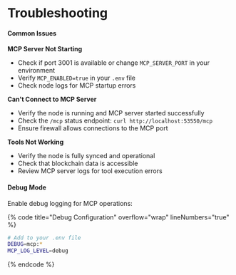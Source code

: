 # Troubleshooting

#### Common Issues

**MCP Server Not Starting**

* Check if port 3001 is available or change `MCP_SERVER_PORT` in your environment
* Verify `MCP_ENABLED=true` in your `.env` file
* Check node logs for MCP startup errors

**Can't Connect to MCP Server**

* Verify the node is running and MCP server started successfully
* Check the `/mcp` status endpoint: `curl http://localhost:53550/mcp`
* Ensure firewall allows connections to the MCP port

**Tools Not Working**

* Verify the node is fully synced and operational
* Check that blockchain data is accessible
* Review MCP server logs for tool execution errors

#### Debug Mode

Enable debug logging for MCP operations:

{% code title="Debug Configuration" overflow="wrap" lineNumbers="true" %}
```bash
# Add to your .env file
DEBUG=mcp:*
MCP_LOG_LEVEL=debug
```
{% endcode %}
